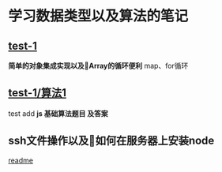 # 学习数据类型以及算法的笔记

## [test-1](https://github.com/Jhaidi/studyAlgorithm/tree/master/test-1)

**简单的对象集成实现以及Array的循环便利**
map、for循环

## [test-1/算法1](https://github.com/Jhaidi/studyAlgorithm/tree/master/test-1/算法1/algorithm-1.js)

test add
**js 基础算法题目 及答案**

## ssh文件操作以及如何在服务器上安装node

[readme](https://github.com/Jhaidi/studyAlgorithm/blob/master/Note/ssh.md)